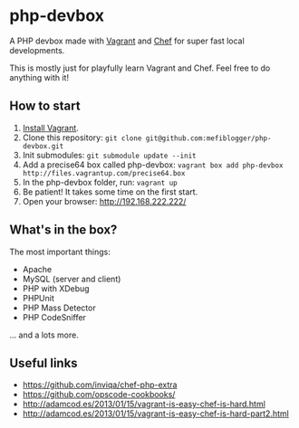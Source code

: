 php-devbox
==========

A PHP devbox made with [Vagrant](https://www.vagrantup.com/) and [Chef](https://www.getchef.com/chef/) for super fast local developments.

This is mostly just for playfully learn Vagrant and Chef. Feel free to do anything with it!

## How to start

1. [Install Vagrant](https://docs.vagrantup.com/v2/getting-started/).
2. Clone this repository: ```git clone git@github.com:mefiblogger/php-devbox.git```
3. Init submodules: ```git submodule update --init```
4. Add a precise64 box called php-devbox: ```vagrant box add php-devbox http://files.vagrantup.com/precise64.box```
5. In the php-devbox folder, run: ```vagrant up```
6. Be patient! It takes some time on the first start.
7. Open your browser: http://192.168.222.222/

## What's in the box?

The most important things:

- Apache
- MySQL (server and client)
- PHP with XDebug
- PHPUnit
- PHP Mass Detector
- PHP CodeSniffer

... and a lots more.

## Useful links

- https://github.com/inviqa/chef-php-extra
- https://github.com/opscode-cookbooks/
- http://adamcod.es/2013/01/15/vagrant-is-easy-chef-is-hard.html
- http://adamcod.es/2013/01/15/vagrant-is-easy-chef-is-hard-part2.html
